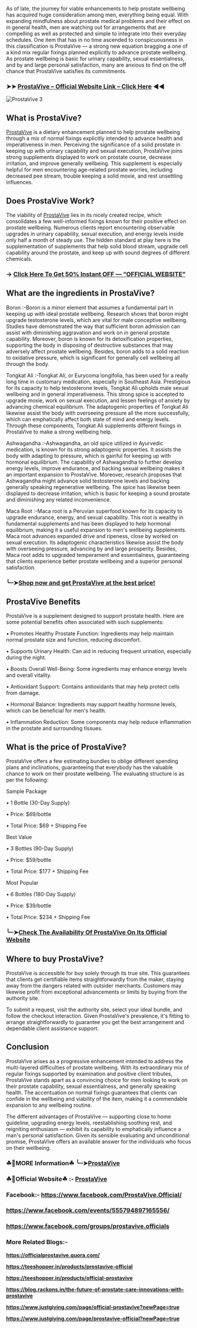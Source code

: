 As of late, the journey for viable enhancements to help prostate wellbeing has acquired huge consideration among men, everything being equal. With expanding mindfulness about prostate medical problems and their effect on in general health, men are watching out for arrangements that are compelling as well as protected and simple to integrate into their everyday schedules. One item that has in no time ascended to conspicuousness in this classification is ProstaVive — a strong new equation bragging a one of a kind mix regular fixings planned explicitly to advance prostate wellbeing. As prostate wellbeing is basic for urinary capability, sexual essentialness, and by and large personal satisfaction, many are anxious to find on the off chance that ProstaVive satisfies its commitments.

### ➤➤ [ProstaVive – Official Website Link – Click Here](https://dailynutraboost.com/prostavive-go/) ◀◀

![ProstaVive 3](https://github.com/user-attachments/assets/2366587a-8563-4666-a1e7-0b3594661136)


## What is ProstaVive?

[ProstaVive](https://dailynutraboost.com/prostavive-reviews/) is a dietary enhancement planned to help prostate wellbeing through a mix of normal fixings explicitly intended to advance health and imperativeness in men. Perceiving the significance of a solid prostate in keeping up with urinary capability and sexual execution, ProstaVive joins strong supplements displayed to work on prostate course, decrease irritation, and improve generally wellbeing. This supplement is especially helpful for men encountering age-related prostate worries, including decreased pee stream, trouble keeping a solid moxie, and rest unsettling influences.

## Does ProstaVive Work?

The viability of [ProstaVive](https://www.facebook.com/ProstaVive.Official/) lies in its nicely created recipe, which consolidates a few well-informed fixings known for their positive effect on prostate wellbeing. Numerous clients report encountering observable upgrades in urinary capability, sexual execution, and energy levels inside only half a month of steady use. The hidden standard at play here is the supplementation of supplements that help solid blood stream, upgrade cell capability around the prostate, and keep up with sound degrees of different chemicals.

### → [Click Here To Get 50% Instant OFF — “OFFICIAL WEBSITE”](https://dailynutraboost.com/prostavive-go/)

## What are the ingredients in ProstaVive?

Boron :-Boron is a minor element that assumes a fundamental part in keeping up with ideal prostate wellbeing. Research shows that boron might upgrade testosterone levels, which are vital for male conceptive wellbeing. Studies have demonstrated the way that sufficient boron admission can assist with diminishing aggravation and work on in general prostate capability. Moreover, boron is known for its detoxification properties, supporting the body in disposing of destructive substances that may adversely affect prostate wellbeing. Besides, boron adds to a solid reaction to oxidative pressure, which is significant for generally cell wellbeing all through the body.

Tongkat Ali :-Tongkat Ali, or Eurycoma longifolia, has been used for a really long time in customary medication, especially in Southeast Asia. Prestigious for its capacity to help testosterone levels, Tongkat Ali upholds male sexual wellbeing and in general imperativeness. This strong spice is accepted to upgrade moxie, work on sexual execution, and lessen feelings of anxiety by advancing chemical equilibrium. The adaptogenic properties of Tongkat Ali likewise assist the body with overseeing pressure all the more successfully, which can emphatically affect both state of mind and energy levels. Through these components, Tongkat Ali supplements different fixings in ProstaVive to make a strong wellbeing help.

Ashwagandha :-Ashwagandha, an old spice utilized in Ayurvedic medication, is known for its strong adaptogenic properties. It assists the body with adapting to pressure, which is gainful for keeping up with hormonal equilibrium. The capability of Ashwagandha to further develop energy levels, improve endurance, and backing sexual wellbeing makes it an important expansion to ProstaVive. Moreover, research proposes that Ashwagandha might advance solid testosterone levels and backing generally speaking regenerative wellbeing. The spice has likewise been displayed to decrease irritation, which is basic for keeping a sound prostate and diminishing any related inconvenience.

Maca Root :-Maca root is a Peruvian superfood known for its capacity to upgrade endurance, energy, and sexual capability. This root is wealthy in fundamental supplements and has been displayed to help hormonal equilibrium, making it a useful expansion to men's wellbeing supplements. Maca root advances expanded drive and ripeness, close by worked on sexual execution. Its adaptogenic characteristics likewise assist the body with overseeing pressure, advancing by and large prosperity. Besides, Maca root adds to upgraded temperament and essentialness, guaranteeing that clients experience better prostate wellbeing and a superior personal satisfaction.



### ╰┈➤[Shop now and get ProstaVive at the best price!](https://dailynutraboost.com/prostavive-go/)

## ProstaVive Benefits

ProstaVive is a supplement designed to support prostate health. Here are some potential benefits often associated with such supplements:

•	Promotes Healthy Prostate Function: Ingredients may help maintain normal prostate size and function, reducing discomfort.

•	Supports Urinary Health: Can aid in reducing frequent urination, especially during the night.

•	Boosts Overall Well-Being: Some ingredients may enhance energy levels and overall vitality.

•	Antioxidant Support: Contains antioxidants that may help protect cells from damage.

•	Hormonal Balance: Ingredients may support healthy hormone levels, which can be beneficial for men's health.

•	Inflammation Reduction: Some components may help reduce inflammation in the prostate and surrounding tissues.


## What is the price of ProstaVive?

ProstaVive offers a few estimating bundles to oblige different spending plans and inclinations, guaranteeing that everybody has the valuable chance to work on their prostate wellbeing. The evaluating structure is as per the following:

Sample Package

•	1 Bottle (30-Day Supply)

•	Price: $69/bottle

•	Total Price: $69 + Shipping Fee


Best Value

•	3 Bottles (90-Day Supply)

•	Price: $59/bottle

•	Total Price: $177 + Shipping Fee


Most Popular

•	6 Bottles (180-Day Supply)

•	Price: $39/bottle

•	Total Price: $234 + Shipping Fee


### ╰┈➤[Check The Availability Of ProstaVive On Its Official Website](https://dailynutraboost.com/prostavive-go/)

## Where to buy ProstaVive?

ProstaVive is accessible for buy solely through its true site. This guarantees that clients get certifiable items straightforwardly from the maker, staying away from the dangers related with outsider merchants. Customers may likewise profit from exceptional advancements or limits by buying from the authority site.

To submit a request, visit the authority site, select your ideal bundle, and follow the checkout interaction. Given ProstaVive's prevalence, it's fitting to arrange straightforwardly to guarantee you get the best arrangement and dependable client assistance support.


## Conclusion
ProstaVive arises as a progressive enhancement intended to address the multi-layered difficulties of prostate wellbeing. With its extraordinary mix of regular fixings supported by examination and positive client tributes, ProstaVive stands apart as a convincing choice for men looking to work on their prostate capability, sexual essentialness, and generally speaking health. The accentuation on normal fixings guarantees that clients can confide in the wellbeing and viability of the item, making it a commendable expansion to any wellbeing routine.

The different advantages of ProstaVive — supporting close to home guideline, upgrading energy levels, reestablishing soothing rest, and reigniting enthusiasm — exhibit its capability to emphatically influence a man's personal satisfaction. Given its sensible evaluating and unconditional promise, ProstaVive offers an available answer for the individuals who focus on their wellbeing.

### ☘📣MORE Information☘ ╰┈➤[ProstaVive](https://dailynutraboost.com/prostavive-reviews/)

### ☘📣Official Website☘ :-  [ProstaVive](https://dailynutraboost.com/prostavive-go/)

### Facebook:- https://www.facebook.com/ProstaVive.Official/

### https://www.facebook.com/events/555794897165556/

### https://www.facebook.com/groups/prostavive.officials

### More Related Blogs:-

**https://officialprostavive.quora.com/**

**https://teeshopper.in/products/prostavive-official**

**https://teeshopper.in/products/official-prostavive**

**https://blog.rackons.in/the-future-of-prostate-care-innovations-with-prostavive**

**https://www.justgiving.com/page/official-prostavive?newPage=true**

**https://www.justgiving.com/page/prostavive-official?newPage=true**
